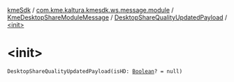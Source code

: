[kmeSdk](../../../index.md) / [com.kme.kaltura.kmesdk.ws.message.module](../../index.md) / [KmeDesktopShareModuleMessage](../index.md) / [DesktopShareQualityUpdatedPayload](index.md) / [&lt;init&gt;](./-init-.md)

# &lt;init&gt;

`DesktopShareQualityUpdatedPayload(isHD: `[`Boolean`](https://kotlinlang.org/api/latest/jvm/stdlib/kotlin/-boolean/index.html)`? = null)`
